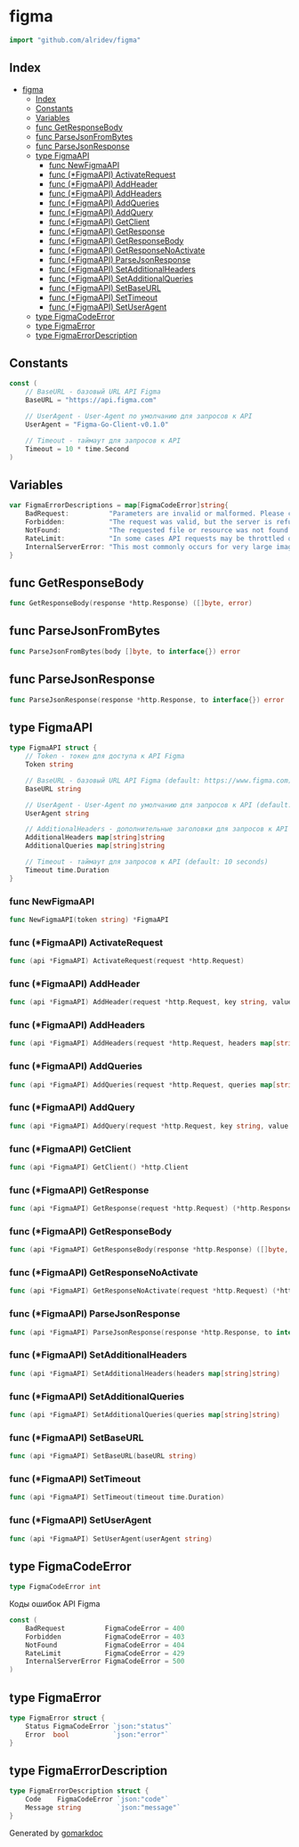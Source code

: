<!-- Code generated by gomarkdoc. DO NOT EDIT -->

# figma

```go
import "github.com/alridev/figma"
```

## Index

- [figma](#figma)
  - [Index](#index)
  - [Constants](#constants)
  - [Variables](#variables)
  - [func GetResponseBody](#func-getresponsebody)
  - [func ParseJsonFromBytes](#func-parsejsonfrombytes)
  - [func ParseJsonResponse](#func-parsejsonresponse)
  - [type FigmaAPI](#type-figmaapi)
    - [func NewFigmaAPI](#func-newfigmaapi)
    - [func (\*FigmaAPI) ActivateRequest](#func-figmaapi-activaterequest)
    - [func (\*FigmaAPI) AddHeader](#func-figmaapi-addheader)
    - [func (\*FigmaAPI) AddHeaders](#func-figmaapi-addheaders)
    - [func (\*FigmaAPI) AddQueries](#func-figmaapi-addqueries)
    - [func (\*FigmaAPI) AddQuery](#func-figmaapi-addquery)
    - [func (\*FigmaAPI) GetClient](#func-figmaapi-getclient)
    - [func (\*FigmaAPI) GetResponse](#func-figmaapi-getresponse)
    - [func (\*FigmaAPI) GetResponseBody](#func-figmaapi-getresponsebody)
    - [func (\*FigmaAPI) GetResponseNoActivate](#func-figmaapi-getresponsenoactivate)
    - [func (\*FigmaAPI) ParseJsonResponse](#func-figmaapi-parsejsonresponse)
    - [func (\*FigmaAPI) SetAdditionalHeaders](#func-figmaapi-setadditionalheaders)
    - [func (\*FigmaAPI) SetAdditionalQueries](#func-figmaapi-setadditionalqueries)
    - [func (\*FigmaAPI) SetBaseURL](#func-figmaapi-setbaseurl)
    - [func (\*FigmaAPI) SetTimeout](#func-figmaapi-settimeout)
    - [func (\*FigmaAPI) SetUserAgent](#func-figmaapi-setuseragent)
  - [type FigmaCodeError](#type-figmacodeerror)
  - [type FigmaError](#type-figmaerror)
  - [type FigmaErrorDescription](#type-figmaerrordescription)


## Constants

<a name="BaseURL"></a>

```go
const (
    // BaseURL - базовый URL API Figma
    BaseURL = "https://api.figma.com"

    // UserAgent - User-Agent по умолчанию для запросов к API
    UserAgent = "Figma-Go-Client-v0.1.0"

    // Timeout - таймаут для запросов к API
    Timeout = 10 * time.Second
)
```

## Variables

<a name="FigmaErrorDescriptions"></a>

```go
var FigmaErrorDescriptions = map[FigmaCodeError]string{
    BadRequest:          "Parameters are invalid or malformed. Please check the input formats. This error can also happen if the requested resources are too large to complete the request, which results in a timeout. Please reduce the number and size of objects requested.",
    Forbidden:           "The request was valid, but the server is refusing action. This can happen if the caller does not have the necessary permissions, or when making HTTP requests instead of HTTPS requests.",
    NotFound:            "The requested file or resource was not found.",
    RateLimit:           "In some cases API requests may be throttled or rate limited. Please wait a while before attempting the request again (typically a minute). Rate limiting is calculated on a per-user basis. If the caller is using an OAuth token, the rate limit is calculated based on the user associated with the token.",
    InternalServerError: "This most commonly occurs for very large image render requests, which may time out our server and return a 500. Please reduce the number and size of objects requested.",
}
```

<a name="GetResponseBody"></a>
## func GetResponseBody

```go
func GetResponseBody(response *http.Response) ([]byte, error)
```



<a name="ParseJsonFromBytes"></a>
## func ParseJsonFromBytes

```go
func ParseJsonFromBytes(body []byte, to interface{}) error
```



<a name="ParseJsonResponse"></a>
## func ParseJsonResponse

```go
func ParseJsonResponse(response *http.Response, to interface{}) error
```



<a name="FigmaAPI"></a>
## type FigmaAPI



```go
type FigmaAPI struct {
    // Token - токен для доступа к API Figma
    Token string

    // BaseURL - базовый URL API Figma (default: https://www.figma.com)
    BaseURL string

    // UserAgent - User-Agent по умолчанию для запросов к API (default: Figma-Go-Client)
    UserAgent string

    // AdditionalHeaders - дополнительные заголовки для запросов к API
    AdditionalHeaders map[string]string
    AdditionalQueries map[string]string

    // Timeout - таймаут для запросов к API (default: 10 seconds)
    Timeout time.Duration
}
```

<a name="NewFigmaAPI"></a>
### func NewFigmaAPI

```go
func NewFigmaAPI(token string) *FigmaAPI
```



<a name="FigmaAPI.ActivateRequest"></a>
### func \(\*FigmaAPI\) ActivateRequest

```go
func (api *FigmaAPI) ActivateRequest(request *http.Request)
```



<a name="FigmaAPI.AddHeader"></a>
### func \(\*FigmaAPI\) AddHeader

```go
func (api *FigmaAPI) AddHeader(request *http.Request, key string, value string)
```



<a name="FigmaAPI.AddHeaders"></a>
### func \(\*FigmaAPI\) AddHeaders

```go
func (api *FigmaAPI) AddHeaders(request *http.Request, headers map[string]string)
```



<a name="FigmaAPI.AddQueries"></a>
### func \(\*FigmaAPI\) AddQueries

```go
func (api *FigmaAPI) AddQueries(request *http.Request, queries map[string]string)
```



<a name="FigmaAPI.AddQuery"></a>
### func \(\*FigmaAPI\) AddQuery

```go
func (api *FigmaAPI) AddQuery(request *http.Request, key string, value string)
```



<a name="FigmaAPI.GetClient"></a>
### func \(\*FigmaAPI\) GetClient

```go
func (api *FigmaAPI) GetClient() *http.Client
```



<a name="FigmaAPI.GetResponse"></a>
### func \(\*FigmaAPI\) GetResponse

```go
func (api *FigmaAPI) GetResponse(request *http.Request) (*http.Response, error)
```



<a name="FigmaAPI.GetResponseBody"></a>
### func \(\*FigmaAPI\) GetResponseBody

```go
func (api *FigmaAPI) GetResponseBody(response *http.Response) ([]byte, error)
```



<a name="FigmaAPI.GetResponseNoActivate"></a>
### func \(\*FigmaAPI\) GetResponseNoActivate

```go
func (api *FigmaAPI) GetResponseNoActivate(request *http.Request) (*http.Response, error)
```



<a name="FigmaAPI.ParseJsonResponse"></a>
### func \(\*FigmaAPI\) ParseJsonResponse

```go
func (api *FigmaAPI) ParseJsonResponse(response *http.Response, to interface{}) error
```



<a name="FigmaAPI.SetAdditionalHeaders"></a>
### func \(\*FigmaAPI\) SetAdditionalHeaders

```go
func (api *FigmaAPI) SetAdditionalHeaders(headers map[string]string)
```



<a name="FigmaAPI.SetAdditionalQueries"></a>
### func \(\*FigmaAPI\) SetAdditionalQueries

```go
func (api *FigmaAPI) SetAdditionalQueries(queries map[string]string)
```



<a name="FigmaAPI.SetBaseURL"></a>
### func \(\*FigmaAPI\) SetBaseURL

```go
func (api *FigmaAPI) SetBaseURL(baseURL string)
```



<a name="FigmaAPI.SetTimeout"></a>
### func \(\*FigmaAPI\) SetTimeout

```go
func (api *FigmaAPI) SetTimeout(timeout time.Duration)
```



<a name="FigmaAPI.SetUserAgent"></a>
### func \(\*FigmaAPI\) SetUserAgent

```go
func (api *FigmaAPI) SetUserAgent(userAgent string)
```



<a name="FigmaCodeError"></a>
## type FigmaCodeError



```go
type FigmaCodeError int
```

<a name="BadRequest"></a>Коды ошибок API Figma

```go
const (
    BadRequest          FigmaCodeError = 400
    Forbidden           FigmaCodeError = 403
    NotFound            FigmaCodeError = 404
    RateLimit           FigmaCodeError = 429
    InternalServerError FigmaCodeError = 500
)
```

<a name="FigmaError"></a>
## type FigmaError



```go
type FigmaError struct {
    Status FigmaCodeError `json:"status"`
    Error  bool           `json:"error"`
}
```

<a name="FigmaErrorDescription"></a>
## type FigmaErrorDescription



```go
type FigmaErrorDescription struct {
    Code    FigmaCodeError `json:"code"`
    Message string         `json:"message"`
}
```

Generated by [gomarkdoc](<https://github.com/princjef/gomarkdoc>)

